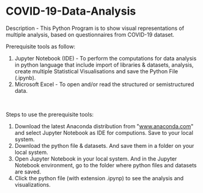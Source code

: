 # COVID-19-Data-Analysis
Description - This Python Program is to show visual representations of multiple analysis, based on questionnaires from COVID-19 dataset.
<br/>

Prerequisite tools as follow:
1) Jupyter Notebook (IDE) - To perform the computations for data analysis in python language that include import of libraries & datasets, analysis, create multiple Statistical Visualisations and save the Python File (.ipynb).            
2) Microsoft Excel - To open and/or read the structured or semistructured data. 
<br/>

Steps to use the prerequisite tools:
1) Download the latest Anaconda distribution from "www.anaconda.com" and select Jupyter Notebook as IDE for computions. Save to your local system.
2) Download the python file & datasets. And save them in a folder on your local system.
3) Open Jupyter Notebook in your local system. And in the Jupyter Notebook environment, go to the folder where python files and datasets are saved.
4) Click the python file (with extension .ipynp) to see the analysis and visualizations.
